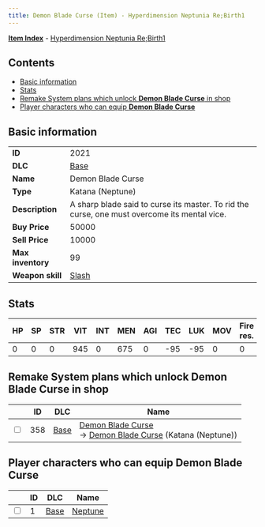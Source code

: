 ```yaml
---
title: Demon Blade Curse (Item) - Hyperdimension Neptunia Re;Birth1
---
```


[**Item Index**](/neptunia/rb1/item/index.html) - [Hyperdimension Neptunia Re;Birth1](/neptunia/rb1)

## Contents

- [Basic information](#basic-information)
- [Stats](#stats)
- [Remake System plans which unlock **Demon Blade Curse** in shop](#remake-system-plans-which-unlock-demon-blade-curse-in-shop)
- [Player characters who can equip **Demon Blade Curse**](#player-characters-who-can-equip-demon-blade-curse)
## Basic information

|   |   |
| -- | -- |
| **ID** | 2021 |
| **DLC** | [Base](/neptunia/rb1/dlc/1-base.html) |
| **Name** | Demon Blade Curse |
| **Type** | Katana (Neptune) |
| **Description** | A sharp blade said to curse its master. To rid the curse, one must overcome its mental vice. |
| **Buy Price** | 50000 |
| **Sell Price** | 10000 |
| **Max inventory** | 99 |
| **Weapon skill** | [Slash](/neptunia/rb1/skill/1-2-slash.html) |


## Stats

| HP | SP | STR | VIT | INT | MEN | AGI | TEC | LUK | MOV | Fire res. | Ice res. | Wind res. | Lightning res. |
| -- | -- | --- | --- | --- | --- | --- | --- | --- | --- | --------- | -------- | --------- | -------------- |
| 0 | 0 | 0 | 945 | 0 | 675 | 0 | -95 | -95 | 0 | 0 | 0 | 0 | 0 |


## Remake System plans which unlock **Demon Blade Curse** in shop

|    | ID | DLC | Name |
| -- | -- | --- | ---- |
| <input type="checkbox" id="rb1-remake-1-358" class="trackbox" /> | 358 | [Base](/neptunia/rb1/dlc/1-base.html) | [Demon Blade Curse](/neptunia/rb1/remake/1-358-demon-blade-curse.html)<br /> → [Demon Blade Curse](/neptunia/rb1/item/1-2021-demon-blade-curse.html) (Katana (Neptune)) |


## Player characters who can equip **Demon Blade Curse**

|    | ID | DLC | Name |
| -- | -- | --- | ---- |
| <input type="checkbox" id="rb1-player-1-1" class="trackbox" /> | 1 | [Base](/neptunia/rb1/dlc/1-base.html) | [Neptune](/neptunia/rb1/player/1-1-neptune.html) |
